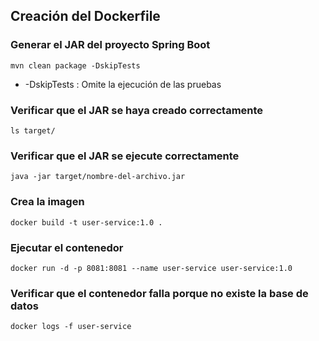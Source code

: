 ## Creación del Dockerfile

### Generar el JAR del proyecto Spring Boot
```declarative
mvn clean package -DskipTests
```
- -DskipTests : Omite la ejecución de las pruebas

### Verificar que el JAR se haya creado correctamente
```declarative  
ls target/
```
### Verificar que el JAR se ejecute correctamente
```declarative  
java -jar target/nombre-del-archivo.jar 
```

### Crea la imagen
```
docker build -t user-service:1.0 .
```

### Ejecutar el contenedor
```
docker run -d -p 8081:8081 --name user-service user-service:1.0
```

### Verificar que el contenedor falla porque no existe la base de datos
```
docker logs -f user-service
```